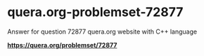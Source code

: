 # quera.org-problemset-72877
Answer for question 72877 quera.org website with C++ language

**https://quera.org/problemset/72877**